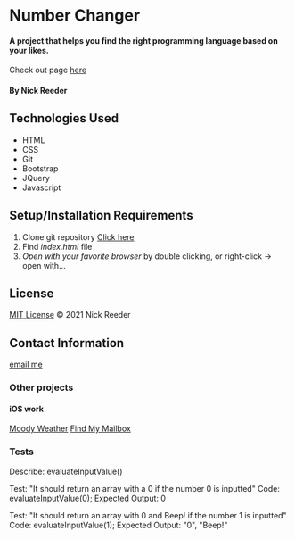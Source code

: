 # Number Changer

#### A project that helps you find the right programming language based on your likes.

Check out page [here]()

#### By Nick Reeder

## Technologies Used

* HTML
* CSS
* Git
* Bootstrap
* JQuery
* Javascript

## Setup/Installation Requirements

1. Clone git repository [Click here](https://github.com/reeder32/number-changer.git)
2. Find _index.html_ file
3. _Open with your favorite browser_ by double clicking, or right-click -> open with...



## License

[MIT License](https://opensource.org/licenses/MIT)
&copy; 2021 Nick Reeder

## Contact Information

[email me](mailto:nickreeder32@gmail.com)

### Other projects

#### iOS work
[Moody Weather](https://apps.apple.com/us/app/moody-weather/id1506337317)
[Find My Mailbox](https://apps.apple.com/us/app/find-my-mailbox/id1530700085)


### Tests

Describe: evaluateInputValue()

Test: "It should return an array with a 0 if the number 0 is inputted"
Code: evaluateInputValue(0);
Expected Output: 0

Test: "It should return an array with 0 and Beep! if the number 1 is inputted"
Code: evaluateInputValue(1);
Expected Output: "0", "Beep!"